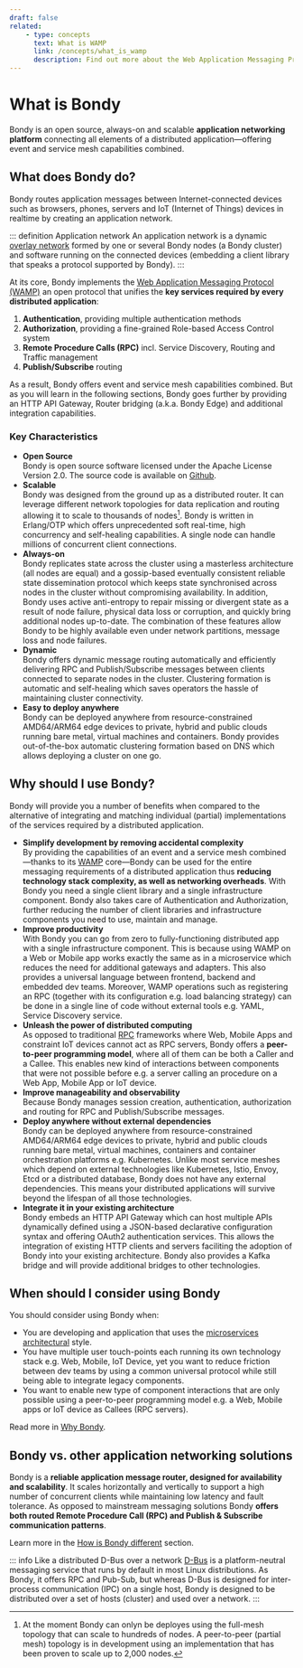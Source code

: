 ```yaml
---
draft: false
related:
    - type: concepts
      text: What is WAMP
      link: /concepts/what_is_wamp
      description: Find out more about the Web Application Messaging Protocol
---
```


# What is Bondy
Bondy is an open source, always-on and scalable **application networking platform** connecting all elements of a distributed application—offering event and service mesh capabilities combined.

## What does Bondy do?
Bondy routes application messages between Internet-connected devices such as browsers, phones, servers and IoT (Internet of Things) devices in realtime by creating an application network.

::: definition Application network
An application network is a dynamic [overlay network](https://en.wikipedia.org/wiki/Overlay_network) formed by one or several Bondy nodes (a Bondy cluster) and software running on the connected devices (embedding a client library that speaks a protocol supported by Bondy).
:::

<ZoomImg
  src="/assets/bondy_diagram.png"
  caption="Bondy application network"
  width="600"/>

At its core, Bondy implements the [Web Application Messaging Protocol (WAMP)](/concepts/what_is_wamp) an open protocol that unifies the **key services required by every distributed application**:
1. **Authentication**, providing multiple authentication methods
1. **Authorization**, providing a fine-grained Role-based Access Control system
1. **Remote Procedure Calls (RPC)** incl. Service Discovery, Routing and Traffic management
1. **Publish/Subscribe** routing

As a result, Bondy offers event and service mesh capabilities combined. But as you will learn in the following sections, Bondy goes further by providing an HTTP API Gateway, Router bridging (a.k.a. Bondy Edge) and additional integration capabilities.


### Key Characteristics

- **Open Source**<br>Bondy is open source software licensed under the Apache License Version 2.0. The source code is available on [Github](https://github.com/bondy-io/bondy).
- **Scalable**<br>Bondy was designed from the ground up as a distributed router. It can leverage different network topologies for data replication and routing allowing it to scale to thousands of nodes[^topo]. Bondy is written in Erlang/OTP which offers unprecedented soft real-time, high concurrency and self-healing capabilities. A single node can handle millions of concurrent client connections.
- **Always-on**<br>Bondy replicates state across the cluster using a masterless architecture (all nodes are equal) and a gossip-based eventually consistent reliable state dissemination protocol which keeps state synchronised across nodes in the cluster without compromising availability. In addition, Bondy uses active anti-entropy to repair missing or divergent state as a result of node failure, physical data loss or corruption, and quickly bring additional nodes up-to-date. The combination of these features allow Bondy to be highly available even under network partitions, message loss and node failures.
- **Dynamic**<br>Bondy offers dynamic message routing automatically and efficiently delivering RPC and Publish/Subscribe messages between clients connected to separate nodes in the cluster. Clustering formation is automatic and self-healing which saves operators the hassle of maintaining cluster connectivity.
- **Easy to deploy anywhere**<br>Bondy can be deployed anywhere from resource-constrained AMD64/ARM64 edge devices to private, hybrid and public clouds running bare metal, virtual machines and containers. Bondy provides out-of-the-box automatic clustering formation based on DNS which allows deploying a cluster on one go.

## Why should I use Bondy?
<!-- Key Benefits -->
Bondy will provide you a number of benefits when compared to the alternative of integrating and matching individual (partial) implementations of the services required by a distributed application.

- **Simplify development by removing accidental complexity**<br>By providing the capabilities of an event and a service mesh combined—thanks to its [WAMP](/concepts/what_is_wamp) core—Bondy can be used for the entire messaging requirements of a distributed application thus **reducing technology stack complexity, as well as networking overheads**. With Bondy you need a single client library and a single infrastructure component. Bondy also takes care of Authentication and Authorization, further reducing the number of client libraries and infrastructure components you need to use, maintain and manage.
- **Improve productivity**<br>With Bondy you can go from zero to fully-functioning distributed app with a single infrastructure component. This is because using WAMP on a Web or Mobile app works exactly the same as in a microservice which reduces the need for additional gateways and adapters. This also provides a universal language between frontend, backend and embedded dev teams. Moreover, WAMP operations such as registering an RPC (together with its configuration e.g. load balancing strategy) can be done in a single line of code without external tools e.g. YAML, Service Discovery service.
- **Unleash the power of distributed computing**<br>As opposed to traditional [RPC](https://en.wikipedia.org/wiki/Remote_procedure_call) frameworks where Web, Mobile Apps and constraint IoT devices cannot act as RPC servers, Bondy offers a **peer-to-peer programming model**, where all of them can be both a Caller and a Callee. This enables new kind of interactions between components that were not possible before e.g. a server calling an procedure on a Web App, Mobile App or IoT device.
- **Improve manageability and observability**<br>Because Bondy manages session creation, authentication, authorization and routing for RPC and Publish/Subscribe messages.
- **Deploy anywhere without external dependencies**<br>Bondy can be deployed anywhere from resource-constrained AMD64/ARM64 edge devices to private, hybrid and public clouds running bare metal, virtual machines, containers and container orchestration platforms e.g. Kubernetes. Unlike most service meshes which depend on external technologies like Kubernetes, Istio, Envoy, Etcd or a distributed database, Bondy does not have any external dependencies. This means your distributed applications will survive beyond the lifespan of all those technologies.
- **Integrate it in your existing architecture**<br>Bondy embeds an HTTP API Gateway which can host multiple APIs dynamically defined using a JSON-based declarative configuration syntax and offering OAuth2 authentication services. This allows the integration of existing HTTP clients and servers faciliting the adoption of Bondy into your existing architecture. Bondy also provides a Kafka bridge and will provide additional bridges to other technologies.

## When should I consider using Bondy

[^cmeik]: Christopher Meiklejohn, Strangeloop 2022 [Resilient Microservices without the Chaos](https://www.youtube.com/watch?v=F32peAwCPlM)

You should consider using Bondy when:

* You are developing and application that uses the [microservices architectural](/reference/glossary#microservices-architecture) style.
* You have multiple user touch-points each running its own technology stack e.g. Web, Mobile, IoT Device, yet you want to reduce friction between dev teams by using a common universal protocol while still being able to integrate legacy components.
* You want to enable new type of component interactions that are only possible using a peer-to-peer programming model e.g. a Web, Mobile apps or IoT device as Callees (RPC servers).

Read more in [Why Bondy](/concepts/why_bondy).


## Bondy vs. other application networking solutions
Bondy is a **reliable application message router, designed for availability and scalability**. It scales horizontally and vertically to support a high number of concurrent clients while maintaining low latency and fault tolerance. As opposed to mainstream messaging solutions Bondy **offers both routed Remote Procedure Call (RPC) and Publish & Subscribe communication patterns**.

Learn more in the [How is Bondy different](/concepts/how_is_bondy_different) section.

::: info Like a distributed D-Bus over a network
[D-Bus](https://en.wikipedia.org/wiki/D-Bus) is a platform-neutral messaging service that runs by default in most Linux distributions. As Bondy, it offers RPC and Pub-Sub, but whereas  D-Bus is designed for inter-process communication (IPC) on a single host, Bondy is designed to be distributed over a set of hosts (cluster) and used over a network.
:::


[^topo]: At the moment Bondy can onlyn be deployes using the full-mesh topology that can scale to hundreds of nodes. A peer-to-peer (partial mesh) topology is in development using an implementation that has been proven to scale up to 2,000 nodes.